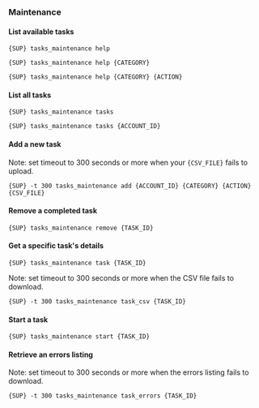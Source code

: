 ### Maintenance


#### List available tasks

```shell
{SUP} tasks_maintenance help
```

```shell
{SUP} tasks_maintenance help {CATEGORY}
```

```shell
{SUP} tasks_maintenance help {CATEGORY} {ACTION}
```


#### List all tasks

```shell
{SUP} tasks_maintenance tasks
```

```shell
{SUP} tasks_maintenance tasks {ACCOUNT_ID}
```


#### Add a new task

Note: set timeout to 300 seconds or more when your `{CSV_FILE}` fails to upload.

```shell
{SUP} -t 300 tasks_maintenance add {ACCOUNT_ID} {CATEGORY} {ACTION} {CSV_FILE}
```


#### Remove a completed task

```shell
{SUP} tasks_maintenance remove {TASK_ID}
```


#### Get a specific task's details

```shell
{SUP} tasks_maintenance task {TASK_ID}
```

Note: set timeout to 300 seconds or more when the CSV file fails to download.

```shell
{SUP} -t 300 tasks_maintenance task_csv {TASK_ID}
```


#### Start a task

```shell
{SUP} tasks_maintenance start {TASK_ID}
```


#### Retrieve an errors listing

Note: set timeout to 300 seconds or more when the errors listing fails to download.

```shell
{SUP} -t 300 tasks_maintenance task_errors {TASK_ID}
```
